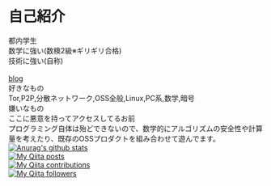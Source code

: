 # 自己紹介
都内学生<br>
数学に強い(数検2級※ギリギリ合格)<br>
技術に強い(自称)<br>
<br>
[blog](https://kris.fail)<br>
好きなもの<br>
Tor,P2P,分散ネットワーク,OSS全般,Linux,PC系,数学,暗号<br>
嫌いなもの<br>
ここに悪意を持ってアクセスしてるお前<br>
プログラミング自体は殆どできないので、数学的にアルゴリズムの安全性や計算量を考えたり、既存のOSSプロダクトを組み合わせて遊んでます。<br>
[![Anurag's github stats](https://github-readme-stats.vercel.app/api?username=yuuki76)](https://github.com/anuraghazra/github-readme-stats)<br>
[![My Qiita posts](https://qiita-badge.apiapi.app/s/yuuki76/posts.svg)](http://qiita.com/yuuki76)<br>
[![My Qiita contributions](https://qiita-badge.apiapi.app/s/yuuki76/contributions.svg)](http://qiita.com/yuuki76)<br>
[![My Qiita followers](https://qiita-badge.apiapi.app/s/yuuki76/followers.svg)](http://qiita.com/yuuki76)<br>
